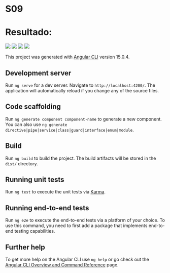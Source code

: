 # S09

<h1>Resultado: </h1>
  <img src="https://github.com/star1602/Framework-Angular-Certus/blob/main/img/S09%20-%20Vista%20previa.jpeg">
  <img src="https://github.com/star1602/Framework-Angular-Certus/blob/main/img/S09%20-%20Resultado.jpeg">
  <img src="https://github.com/star1602/Framework-Angular-Certus/blob/main/img/S09%20-%20C%C3%B3digo%20angular.jpeg">
  <img src="https://github.com/star1602/Framework-Angular-Certus/blob/main/img/S09%20-%20Estructura.jpeg">
  
  

This project was generated with [Angular CLI](https://github.com/angular/angular-cli) version 15.0.4.

## Development server

Run `ng serve` for a dev server. Navigate to `http://localhost:4200/`. The application will automatically reload if you change any of the source files.

## Code scaffolding

Run `ng generate component component-name` to generate a new component. You can also use `ng generate directive|pipe|service|class|guard|interface|enum|module`.

## Build

Run `ng build` to build the project. The build artifacts will be stored in the `dist/` directory.

## Running unit tests

Run `ng test` to execute the unit tests via [Karma](https://karma-runner.github.io).

## Running end-to-end tests

Run `ng e2e` to execute the end-to-end tests via a platform of your choice. To use this command, you need to first add a package that implements end-to-end testing capabilities.

## Further help

To get more help on the Angular CLI use `ng help` or go check out the [Angular CLI Overview and Command Reference](https://angular.io/cli) page.
